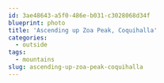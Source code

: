 ```yaml
---
id: 3ae48643-a5f0-486e-b031-c3028068d34f
blueprint: photo
title: 'Ascending up Zoa Peak, Coquihalla'
categories:
  - outside
tags:
  - mountains
slug: ascending-up-zoa-peak-coquihalla
---
```

<p><!-- wp:image {"id":1676,"sizeSlug":"large","linkDestination":"none"} --></p>
<figure class="wp-block-image size-large"><img src="/assets/images/2021/11/TL000296-1024x768.jpg" alt="" class="wp-image-1676"/></figure>
<p><!-- /wp:image --></p>
